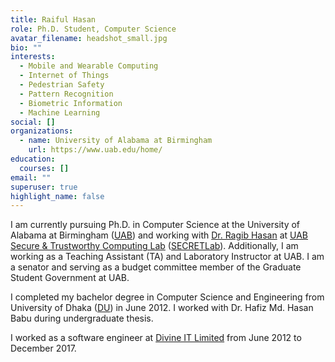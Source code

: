 ```yaml
---
title: Raiful Hasan
role: Ph.D. Student, Computer Science
avatar_filename: headshot_small.jpg
bio: ""
interests:
  - Mobile and Wearable Computing
  - Internet of Things
  - Pedestrian Safety
  - Pattern Recognition
  - Biometric Information
  - Machine Learning
social: []
organizations:
  - name: University of Alabama at Birmingham
    url: https://www.uab.edu/home/
education:
  courses: []
email: ""
superuser: true
highlight_name: false
---
```

I am currently pursuing Ph.D. in Computer Science at the University of Alabama at Birmingham ([UAB](https://www.google.com/url?q=https%3A%2F%2Fwww.uab.edu%2Fcas%2Fcomputerscience%2F&sa=D&sntz=1&usg=AFQjCNHp610SQ_RvDJi55kFyK8QX9ph1Pw)) and working with [Dr. Ragib Hasan](http://www.google.com/url?q=http%3A%2F%2Fragibhasan.com&sa=D&sntz=1&usg=AFQjCNF_QaykbatLCPL4l6xJ0Zfv2yy2_Q) at [UAB Secure & Trustworthy Computing Lab](https://www.google.com/url?q=https%3A%2F%2Fsites.uab.edu%2Fsecret%2F&sa=D&sntz=1&usg=AFQjCNExp_DQ05ydhWYTT0itWslufLtZiQ) ([SECRETLab](http://www.google.com/url?q=http%3A%2F%2Fsecret.cs.uab.edu&sa=D&sntz=1&usg=AFQjCNE42RxpoP8C6h8o5cV2KeOFMIaX9A)). Additionally, I am working as a Teaching Assistant (TA) and Laboratory Instructor at UAB. I am a senator and serving as a budget committee member of the Graduate Student Government at UAB.

I completed my bachelor degree in Computer Science and Engineering from University of Dhaka ([DU](http://www.google.com/url?q=http%3A%2F%2Fwww.cse.du.ac.bd&sa=D&sntz=1&usg=AFQjCNGnrvCveW81U8GgGhLzYERvfBc-wQ)) in June 2012. I worked with Dr. Hafiz Md. Hasan Babu during undergraduate thesis.

I worked as a software engineer at [Divine IT Limited](https://www.google.com/url?q=https%3A%2F%2Fwww.divineit.net&sa=D&sntz=1&usg=AFQjCNFJGILwIWZgm803j1r-gly2JirQDA) from June 2012 to December 2017.